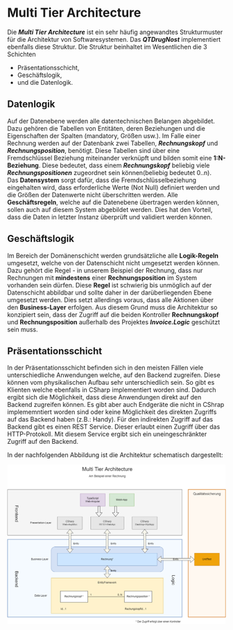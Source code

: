 ﻿Multi Tier Architecture  
=======================  
  
Die ***Multi Tier Architecture*** ist ein sehr häufig angewandtes Strukturmuster für die Architektur von Softwaresystemen. Das ***QTDrugNost*** implementiert ebenfalls diese Struktur. Die Struktur beinhaltet im Wesentlichen die 3 Schichten  
  
- Präsentationsschicht,  
- Geschäftslogik,  
- und die Datenlogik.  
  
## Datenlogik  
  
Auf der Datenebene werden alle datentechnischen Belangen abgebildet. Dazu gehören die Tabellen von Entitäten, deren Beziehungen und die Eigenschaften der Spalten (mandatory, Größen usw.). Im Falle einer Rechnung werden auf der Datenbank zwei Tabellen, ***Rechnungskopf*** und ***Rechnungsposition***, benötigt. Diese Tabellen sind über eine Fremdschlüssel Beziehung miteinander verknüpft und bilden somit eine **1:N-Beziehung**. Diese bedeutet, dass einem ***Rechnungskopf*** beliebig viele ***Rechnungspositionen*** zugeordnet sein können(beliebig bedeutet 0..n).  
Das **Datensystem** sorgt dafür, dass die Fremdschlüsselbeziehung eingehalten wird, dass erforderliche Werte (Not Null) definiert werden und die Größen der Datenwerte nicht überschritten werden. Alle **Geschäftsregeln**, welche auf die Datenebene übertragen werden können, sollen auch auf diesem System abgebildet werden. Dies hat den Vorteil, dass die Daten in letzter Instanz überprüft und validiert werden können.  
  
## Geschäftslogik  
  
Im Bereich der Domänenschicht werden grundsätzliche alle **Logik-Regeln** umgesetzt, welche von der Datenschicht nicht umgesetzt werden können. Dazu gehört die Regel - in unserem Beispiel der Rechnung, dass nur Rechnungen mit **mindestens** einer **Rechnungsposition** im System vorhanden sein dürfen. Diese **Regel** ist schwierig bis unmöglich auf der Datenschicht abbildbar und sollte daher in der darüberliegenden Ebene umgesetzt werden. Dies setzt allerdings voraus, dass alle Aktionen über den **Business-Layer** erfolgen. Aus diesem Grund muss die Architektur so konzipiert sein, dass der Zugriff auf die beiden Kontroller **Rechnungskopf** und **Rechnungsposition** außerhalb des Projektes ***Invoice.Logic*** geschützt sein muss.  
  
## Präsentationsschicht  
  
In der Präsentationsschicht befinden sich in den meisten Fällen viele unterschiedliche Anwendungen welche, auf den Backend zugreifen. Diese können vom physikalischen Aufbau sehr unterschiedlich sein. So gibt es Klienten welche ebenfalls in CSharp implementiert worden sind. Dadurch ergibt sich die Möglichkeit, dass diese Anwendungen direkt auf den Backend zugreifen können. Es gibt aber auch Endgeräte die nicht in CShrap implememntiert worden sind oder keine Möglichkeit des direkten Zugriffs auf das Backend haben (z.B.: Handy). Für den indirekten Zugriff auf das Backend gibt es einen REST Service. Dieser erlaubt einen Zugriff über das HTTP-Protokoll. Mit diesem Service ergibt sich ein uneingeschränkter Zugriff auf den Backend.  
  
In der nachfolgenden Abbildung ist die Architektur schematisch dargestellt:   
  
  
![MultiTierAchitecture](MultiTierArchitecture.png)  
